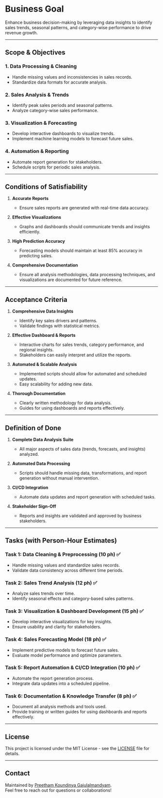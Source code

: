 # **Business Goal**

Enhance business decision-making by leveraging data insights to identify sales trends, seasonal patterns, and category-wise performance to drive revenue growth.

---

## **Scope & Objectives**

### 1. **Data Processing & Cleaning**

- Handle missing values and inconsistencies in sales records.
- Standardize data formats for accurate analysis.

### 2. **Sales Analysis & Trends**

- Identify peak sales periods and seasonal patterns.
- Analyze category-wise sales performance.

### 3. **Visualization & Forecasting**

- Develop interactive dashboards to visualize trends.
- Implement machine learning models to forecast future sales.

### 4. **Automation & Reporting**

- Automate report generation for stakeholders.
- Schedule scripts for periodic sales analysis.

---

## **Conditions of Satisfiability**

1. **Accurate Reports**

   - Ensure sales reports are generated with real-time data accuracy.

2. **Effective Visualizations**

   - Graphs and dashboards should communicate trends and insights efficiently.

3. **High Prediction Accuracy**

   - Forecasting models should maintain at least 85% accuracy in predicting sales.

4. **Comprehensive Documentation**

   - Ensure all analysis methodologies, data processing techniques, and visualizations are documented for future reference.

---

## **Acceptance Criteria**

1. **Comprehensive Data Insights**

   - Identify key sales drivers and patterns.
   - Validate findings with statistical metrics.

2. **Effective Dashboard & Reports**

   - Interactive charts for sales trends, category performance, and regional insights.
   - Stakeholders can easily interpret and utilize the reports.

3. **Automated & Scalable Analysis**

   - Implemented scripts should allow for automated and scheduled updates.
   - Easy scalability for adding new data.

4. **Thorough Documentation**

   - Clearly written methodology for data analysis.
   - Guides for using dashboards and reports effectively.

---

## **Definition of Done**

1. **Complete Data Analysis Suite**

   - All major aspects of sales data (trends, forecasts, and insights) analyzed.

2. **Automated Data Processing**

   - Scripts should handle missing data, transformations, and report generation without manual intervention.

3. **CI/CD Integration**

   - Automate data updates and report generation with scheduled tasks.

4. **Stakeholder Sign-Off**

   - Reports and insights are validated and approved by business stakeholders.

---

## **Tasks (with Person-Hour Estimates)**

### **Task 1: Data Cleaning & Preprocessing (10 ph) ✅**

- Handle missing values and standardize sales records.
- Validate data consistency across different time periods.

### **Task 2: Sales Trend Analysis (12 ph) ✅**

- Analyze sales trends over time.
- Identify seasonal effects and category-based sales patterns.

### **Task 3: Visualization & Dashboard Development (15 ph) ✅**

- Develop interactive visualizations for key insights.
- Ensure usability and clarity for stakeholders.

### **Task 4: Sales Forecasting Model (18 ph) ✅**

- Implement predictive models to forecast future sales.
- Evaluate model performance and optimize parameters.

### **Task 5: Report Automation & CI/CD Integration (10 ph) ✅**

- Automate the report generation process.
- Integrate data updates into a scheduled pipeline.

### **Task 6: Documentation & Knowledge Transfer (8 ph) ✅**

- Document all analysis methods and tools used.
- Provide training or written guides for using dashboards and reports effectively.

---

## **License**

This project is licensed under the MIT License - see the [LICENSE](LICENSE) file for details.

---

## **Contact**

Maintained by [Preetham Koundinya Gajulalmandyam](https://github.com/PreethamKoundinyaGajulalmandyam).\
Feel free to reach out for questions or collaborations!

